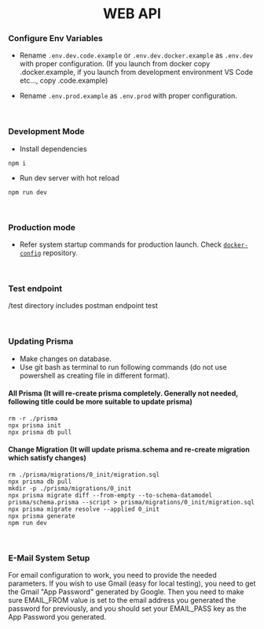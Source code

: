 <h1 id="top" align="center">WEB API</h1>

### Configure Env Variables

-   Rename `.env.dev.code.example` or `.env.dev.docker.example` as `.env.dev` with proper configuration. (If you launch from docker copy .docker.example, if you launch from development environment VS Code etc..., copy .code.example)

-   Rename `.env.prod.example` as `.env.prod` with proper configuration.

<br/>

### Development Mode

-   Install dependencies

```
npm i
```

-   Run dev server with hot reload

```
npm run dev
```

<br/>

### Production mode

-   Refer system startup commands for production launch. Check [`docker-config`](https://github.com/staucktion/docker-config) repository.

<br/>

### Test endpoint

/test directory includes postman endpoint test

<br/>

### Updating Prisma

-   Make changes on database.
-   Use git bash as terminal to run following commands (do not use powershell as creating file in different format).

#### All Prisma (It will re-create prisma completely. Generally not needed, following title could be more suitable to update prisma)

```
rm -r ./prisma
npx prisma init
npx prisma db pull
```

#### Change Migration (It will update prisma.schema and re-create migration which satisfy changes)

```
rm ./prisma/migrations/0_init/migration.sql
npx prisma db pull
mkdir -p ./prisma/migrations/0_init
npx prisma migrate diff --from-empty --to-schema-datamodel prisma/schema.prisma --script > prisma/migrations/0_init/migration.sql
npx prisma migrate resolve --applied 0_init
npx prisma generate
npm run dev
```

<br/>

### E-Mail System Setup

For email configuration to work, you need to provide the needed parameters. If you wish to use Gmail (easy for local testing), you need to get the Gmail "App Password" generated by Google. Then you need to make sure EMAIL_FROM value is set to the email address you generated the password for previously, and you should set your EMAIL_PASS key as the App Password you generated.

<br/>